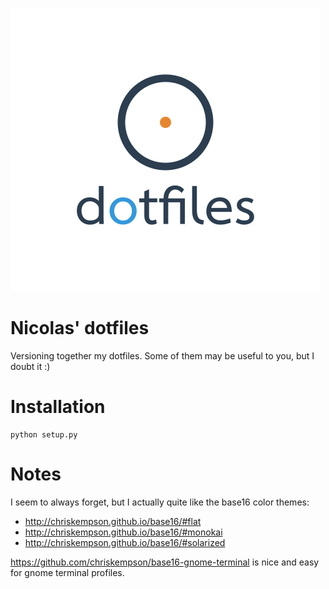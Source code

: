 ![Logo](logo.png "Logo")

# Nicolas' dotfiles #

Versioning together my dotfiles. Some of them may be useful to you, but I doubt it :)

# Installation

    python setup.py

# Notes

I seem to always forget, but I actually quite like the base16 color themes:

- http://chriskempson.github.io/base16/#flat
- http://chriskempson.github.io/base16/#monokai
- http://chriskempson.github.io/base16/#solarized

https://github.com/chriskempson/base16-gnome-terminal is nice and easy for gnome terminal profiles.
